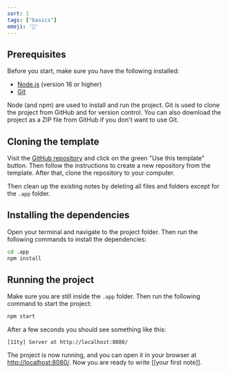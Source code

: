 ```yaml
---
sort: 1
tags: ["basics"]
emoji: '🤡'
---
```


## Prerequisites

Before you start, make sure you have the following installed:

- [Node.js](https://nodejs.org/en/) (version 16 or higher)
- [Git](https://git-scm.com/)

Node (and npm) are used to install and run the project. Git is used to clone the project from GitHub and for version control. You can also download the project as a ZIP file from GitHub if you don't want to use Git.

## Cloning the template

Visit the [GitHub repository](https://github.com/rothsandro/eleventy-notes) and click on the green "Use this template" button. Then follow the instructions to create a new repository from the template. After that, clone the repository to your computer.

Then clean up the existing notes by deleting all files and folders except for the `.app` folder.

## Installing the dependencies

Open your terminal and navigate to the project folder. Then run the following commands to install the dependencies:

```bash
cd .app
npm install
```

## Running the project

Make sure you are still inside the `.app` folder. Then run the following command to start the project:

```bash
npm start
```

After a few seconds you should see something like this:

```
[11ty] Server at http://localhost:8080/
```

The project is now running, and you can open it in your browser at [http://localhost:8080/](http://localhost:8080/). Now you are ready to write [[your first note]].
